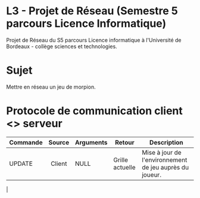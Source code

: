 # L3 - Projet de Réseau (Semestre 5 parcours Licence Informatique)
Projet de Réseau du S5 parcours Licence informatique à l'Université de Bordeaux - collège sciences et technologies.

# Sujet
Mettre en réseau un jeu de morpion.

# Protocole de communication client <> serveur
|   Commande    |   Source    |   Arguments   |   Retour    |   Description   |
| ------------- | :----------:| ------------- | ----------- | --------------- |
| UPDATE | Client | NULL | Grille actuelle | Mise à jour de l'environnement de jeu auprès du joueur. |
| 
